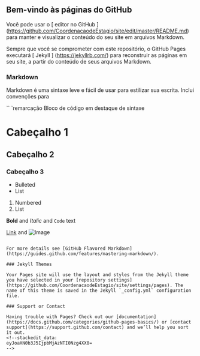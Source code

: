 ## Bem-vindo às páginas do GitHub

Você pode usar o [ editor no GitHub ] (https://github.com/CoordenacaodeEstagio/site/edit/master/README.md) para manter e visualizar o conteúdo do seu site em arquivos Markdown.

Sempre que você se comprometer com este repositório, o GitHub Pages executará [ Jekyll ] (https://jekyllrb.com/) para reconstruir as páginas em seu site, a partir do conteúdo de seus arquivos Markdown.

### Markdown

Markdown é uma sintaxe leve e fácil de usar para estilizar sua escrita. Inclui convenções para

`` `remarcação
Bloco de código em destaque de sintaxe

# Cabeçalho 1
## Cabeçalho 2
### Cabeçalho 3

- Bulleted
- List

1. Numbered
2. List

**Bold** and _Italic_ and `Code` text

[Link](url) and ![Image](src)
```

For more details see [GitHub Flavored Markdown](https://guides.github.com/features/mastering-markdown/).

### Jekyll Themes

Your Pages site will use the layout and styles from the Jekyll theme you have selected in your [repository settings](https://github.com/CoordenacaodeEstagio/site/settings/pages). The name of this theme is saved in the Jekyll `_config.yml` configuration file.

### Support or Contact

Having trouble with Pages? Check out our [documentation](https://docs.github.com/categories/github-pages-basics/) or [contact support](https://support.github.com/contact) and we’ll help you sort it out.
<!--stackedit_data:
eyJoaXN0b3J5IjpbMjAzNTI0Nzg4XX0=
-->